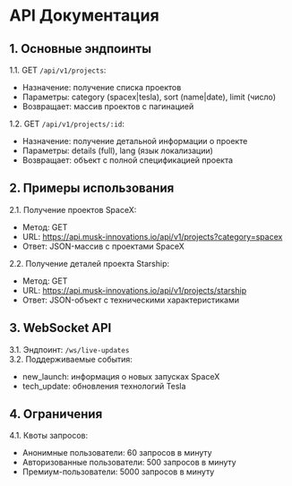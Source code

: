 # API Документация

## 1. Основные эндпоинты
1.1. GET `/api/v1/projects`:  
- Назначение: получение списка проектов  
- Параметры: category (spacex|tesla), sort (name|date), limit (число)  
- Возвращает: массив проектов с пагинацией  

1.2. GET `/api/v1/projects/:id`:  
- Назначение: получение детальной информации о проекте  
- Параметры: details (full), lang (язык локализации)  
- Возвращает: объект с полной спецификацией проекта  

## 2. Примеры использования
2.1. Получение проектов SpaceX:  
- Метод: GET  
- URL: https://api.musk-innovations.io/api/v1/projects?category=spacex  
- Ответ: JSON-массив с проектами SpaceX  

2.2. Получение деталей проекта Starship:  
- Метод: GET  
- URL: https://api.musk-innovations.io/api/v1/projects/starship  
- Ответ: JSON-объект с техническими характеристиками  

## 3. WebSocket API
3.1. Эндпоинт: `/ws/live-updates`  
3.2. Поддерживаемые события:  
- new_launch: информация о новых запусках SpaceX  
- tech_update: обновления технологий Tesla  

## 4. Ограничения
4.1. Квоты запросов:  
- Анонимные пользователи: 60 запросов в минуту  
- Авторизованные пользователи: 500 запросов в минуту  
- Премиум-пользователи: 5000 запросов в минуту  